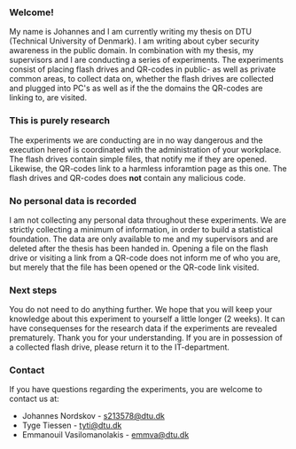 ### Welcome!
My name is Johannes and I am currently writing my thesis on DTU (Technical University of Denmark). I am writing about cyber security awareness in the public domain. In combination with my thesis, my supervisors and I are conducting a series of experiments. The experiments consist of placing flash drives and QR-codes in public- as well as private common areas, to collect data on, whether the flash drives are collected and plugged into PC's as well as if the the domains the QR-codes are linking to, are visited.

### This is purely research
The experiments we are conducting are in no way dangerous and the execution hereof is coordinated with the administration of your workplace. The flash drives contain simple files, that notify me if they are opened. Likewise, the QR-codes link to a harmless inforamtion page as this one. The flash drives and QR-codes does **not** contain any malicious code.

### No personal data is recorded
I am not collecting any personal data throughout these experiments. We are strictly collecting a minimum of information, in order to build a statistical foundation. The data are only available to me and my supervisors and are deleted after the thesis has been handed in. Opening a file on the flash drive or visiting a link from a QR-code does not inform me of who you are, but merely that the file has been opened or the QR-code link visited.

### Next steps
You do not need to do anything further. We hope that you will keep your knowledge about this experiment to yourself a little longer (2 weeks). It can have consequenses for the research data if the experiments are revealed prematurely. Thank you for your understanding. If you are in possession of a collected flash drive, please return it to the IT-department.

### Contact
If you have questions regarding the experiments, you are welcome to contact us at:
- Johannes Nordskov - s213578@dtu.dk
- Tyge Tiessen - tyti@dtu.dk
- Emmanouil Vasilomanolakis - emmva@dtu.dk